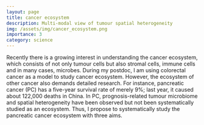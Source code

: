 ```yaml
---
layout: page
title: cancer ecosystem
description: Multi-modal view of tumour spatial heterogeneity
img: /assets/img/cancer_ecosystem.png
importance: 3
category: science
---
```


Recently there is a growing interest in understanding the cancer ecosystem, which consists of not only tumour cells but also stromal cells, immune cells and in many cases, microbes. During my postdoc, I am using colorectal cancer as a model to study cancer ecosystem. However, the ecosystem of other cancer also demands detailed research. For instance, pancreatic cancer (PC) has a five-year survival rate of merely 9%; last year, it caused about 122,000 deaths in China. In PC, prognosis-related tumour microbiome and spatial heterogeneity have been observed but not been systematically studied as an ecosystem. Thus, I propose to systematically study the pancreatic cancer ecosystem with three aims.